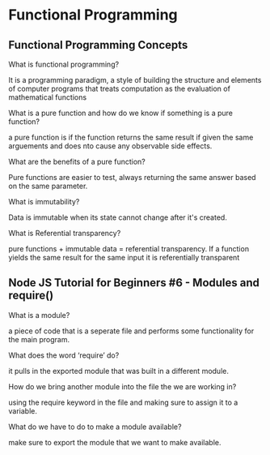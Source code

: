 # Functional Programming

## Functional Programming Concepts

What is functional programming?

It is a programming paradigm, a style of building the structure and elements of computer programs that treats computation as the evaluation of mathematical functions

What is a pure function and how do we know if something is a pure function?

a pure function is if the function returns the same result if given the same arguements and does nto cause any observable side effects.

What are the benefits of a pure function?

Pure functions are easier to test, always returning the same answer based on the same parameter.

What is immutability?

Data is immutable when its state cannot change after it's created.

What is Referential transparency?

pure functions + immutable data = referential transparency. If a function yields the same result for the same input it is referentially transparent

## Node JS Tutorial for Beginners #6 - Modules and require()

What is a module?

a piece of code that is a seperate file and performs some functionality for the main program.

What does the word ‘require’ do?

it pulls in the exported module that was built in a different module.

How do we bring another module into the file the we are working in?

using the require keyword in the file and making sure to assign it to a variable.

What do we have to do to make a module available?

make sure to export the module that we want to make available.
